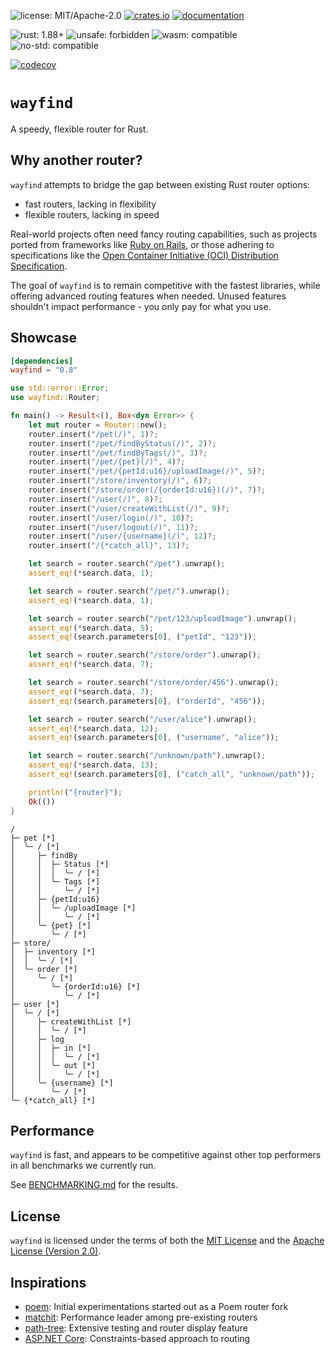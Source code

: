 ![license: MIT/Apache-2.0](https://img.shields.io/badge/license-MIT%2FApache--2.0-blue.svg)
[![crates.io](https://img.shields.io/crates/v/wayfind)](https://crates.io/crates/wayfind)
[![documentation](https://docs.rs/wayfind/badge.svg)](https://docs.rs/wayfind)

![rust: 1.88+](https://img.shields.io/badge/rust-1.88+-orange.svg)
![`unsafe`: forbidden](https://img.shields.io/badge/unsafe-forbidden-success.svg)
![`wasm`: compatible](https://img.shields.io/badge/wasm-compatible-success.svg)
![`no-std`: compatible](https://img.shields.io/badge/no--std-compatible-success.svg)

[![codecov](https://codecov.io/gh/DuskSystems/wayfind/graph/badge.svg?token=QMSW55438K)](https://codecov.io/gh/DuskSystems/wayfind)

# `wayfind`

A speedy, flexible router for Rust.

## Why another router?

`wayfind` attempts to bridge the gap between existing Rust router options:

- fast routers, lacking in flexibility
- flexible routers, lacking in speed

Real-world projects often need fancy routing capabilities, such as projects ported from frameworks like [Ruby on Rails](https://guides.rubyonrails.org/routing.html), or those adhering to specifications like the [Open Container Initiative (OCI) Distribution Specification](https://github.com/opencontainers/distribution-spec/blob/main/spec.md).

The goal of `wayfind` is to remain competitive with the fastest libraries, while offering advanced routing features when needed. Unused features shouldn't impact performance - you only pay for what you use.

## Showcase

```toml
[dependencies]
wayfind = "0.8"
```

```rust
use std::error::Error;
use wayfind::Router;

fn main() -> Result<(), Box<dyn Error>> {
    let mut router = Router::new();
    router.insert("/pet(/)", 1)?;
    router.insert("/pet/findByStatus(/)", 2)?;
    router.insert("/pet/findByTags(/)", 3)?;
    router.insert("/pet/{pet}(/)", 4)?;
    router.insert("/pet/{petId:u16}/uploadImage(/)", 5)?;
    router.insert("/store/inventory(/)", 6)?;
    router.insert("/store/order(/{orderId:u16})(/)", 7)?;
    router.insert("/user(/)", 8)?;
    router.insert("/user/createWithList(/)", 9)?;
    router.insert("/user/login(/)", 10)?;
    router.insert("/user/logout(/)", 11)?;
    router.insert("/user/{username}(/)", 12)?;
    router.insert("/{*catch_all}", 13)?;

    let search = router.search("/pet").unwrap();
    assert_eq!(*search.data, 1);

    let search = router.search("/pet/").unwrap();
    assert_eq!(*search.data, 1);

    let search = router.search("/pet/123/uploadImage").unwrap();
    assert_eq!(*search.data, 5);
    assert_eq!(search.parameters[0], ("petId", "123"));

    let search = router.search("/store/order").unwrap();
    assert_eq!(*search.data, 7);

    let search = router.search("/store/order/456").unwrap();
    assert_eq!(*search.data, 7);
    assert_eq!(search.parameters[0], ("orderId", "456"));

    let search = router.search("/user/alice").unwrap();
    assert_eq!(*search.data, 12);
    assert_eq!(search.parameters[0], ("username", "alice"));

    let search = router.search("/unknown/path").unwrap();
    assert_eq!(*search.data, 13);
    assert_eq!(search.parameters[0], ("catch_all", "unknown/path"));

    println!("{router}");
    Ok(())
}
```

```
/
├─ pet [*]
│  ╰─ / [*]
│     ├─ findBy
│     │  ├─ Status [*]
│     │  │  ╰─ / [*]
│     │  ╰─ Tags [*]
│     │     ╰─ / [*]
│     ├─ {petId:u16}
│     │  ╰─ /uploadImage [*]
│     │     ╰─ / [*]
│     ╰─ {pet} [*]
│        ╰─ / [*]
├─ store/
│  ├─ inventory [*]
│  │  ╰─ / [*]
│  ╰─ order [*]
│     ╰─ / [*]
│        ╰─ {orderId:u16} [*]
│           ╰─ / [*]
├─ user [*]
│  ╰─ / [*]
│     ├─ createWithList [*]
│     │  ╰─ / [*]
│     ├─ log
│     │  ├─ in [*]
│     │  │  ╰─ / [*]
│     │  ╰─ out [*]
│     │     ╰─ / [*]
│     ╰─ {username} [*]
│        ╰─ / [*]
╰─ {*catch_all} [*]
```

## Performance

`wayfind` is fast, and appears to be competitive against other top performers in all benchmarks we currently run.

See [BENCHMARKING.md](BENCHMARKING.md) for the results.

## License

`wayfind` is licensed under the terms of both the [MIT License](LICENSE-MIT) and the [Apache License (Version 2.0)](LICENSE-APACHE).

## Inspirations

- [poem](https://github.com/poem-web/poem): Initial experimentations started out as a Poem router fork
- [matchit](https://github.com/ibraheemdev/matchit): Performance leader among pre-existing routers
- [path-tree](https://github.com/viz-rs/path-tree): Extensive testing and router display feature
- [ASP.NET Core](https://github.com/dotnet/AspNetCore): Constraints-based approach to routing
